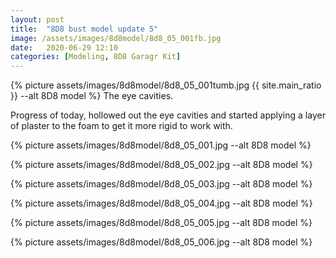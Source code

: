 ```yaml
---
layout: post
title:  "8D8 bust model update 5"
image: /assets/images/8d8model/8d8_05_001fb.jpg
date:   2020-06-29 12:10
categories: [Modeling, 8D8 Garagr Kit]
---
```

{% picture assets/images/8d8model/8d8_05_001tumb.jpg {{ site.main_ratio }} --alt 8D8 model %}
The eye cavities.

<!--more-->

Progress of today, hollowed out the eye cavities and started applying a layer of plaster to the foam to get it more rigid to work with.

{% picture assets/images/8d8model/8d8_05_001.jpg --alt 8D8 model %}

{% picture assets/images/8d8model/8d8_05_002.jpg --alt 8D8 model %}

{% picture assets/images/8d8model/8d8_05_003.jpg --alt 8D8 model %}

{% picture assets/images/8d8model/8d8_05_004.jpg --alt 8D8 model %}

{% picture assets/images/8d8model/8d8_05_005.jpg --alt 8D8 model %}

{% picture assets/images/8d8model/8d8_05_006.jpg --alt 8D8 model %}
